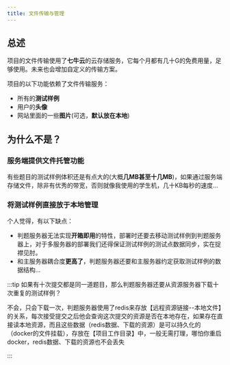 ```yaml
---
title: 文件传输与管理
---
```

## 总述
项目的文件传输使用了**七牛云**的云存储服务，它每个月都有几十G的免费用量，足够使用。未来也会增加自定义的传输方案。

项目的以下功能依赖了文件传输服务：
- 所有的**测试样例**
- 用户的**头像**
- 网站里面的一些**图片**(可选，**默认放在本地**)



## 为什么不是？
### 服务端提供文件托管功能
有些题目的测试样例体积还是有点大的(大概**几MB甚至十几MB**)，如果通过服务端存储文件，除非有优秀的带宽，否则就像我使用的学生机，几十KB每秒的速度...

### 将测试样例直接放于本地管理
个人觉得，有以下缺点：

- 判题服务器无法实现**开箱即用**的特性，部署时还要去移动测试样例到判题服务器上，对于多服务器的部署我们还得保证测试样例的测试点数据同步，实在捉襟见肘。
- 和主服务器耦合度**更高了**，判题服务器还要和主服务器约定获取测试样例的数据结构...

:::tip 如果有十次提交都是同一道题目，那么判题服务器还要从资源服务器下载十次重复的测试样例？

不会，只会下载一次，判题服务器使用了redis来存放【远程资源链接--本地文件】的关系，每次接受提交之后他会查询这次提交的资源是否在本地存在，如果存在直接读本地资源，而且这些数据（redis数据、下载的资源）是可以持久化的（docker的文件挂载），存放在【项目工作目录】中，一般无需打理，哪怕你重启docker，redis数据、下载的资源也不会丢失

:::